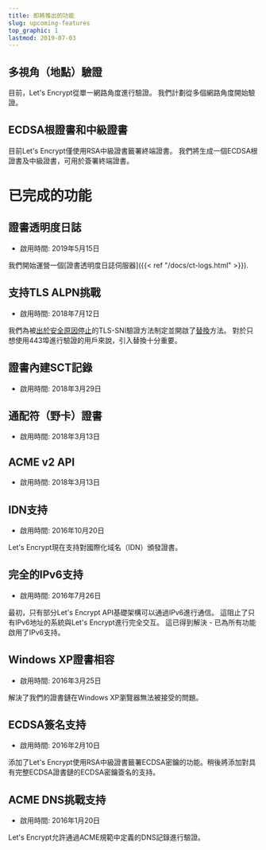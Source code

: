 ```yaml
---
title: 即將推出的功能
slug: upcoming-features
top_graphic: 1
lastmod: 2019-07-03
---
```


## 多視角（地點）驗證

目前，Let's Encrypt從單一網路角度進行驗證。 我們計劃從多個網路角度開始驗證。

## ECDSA根證書和中級證書

目前Let's Encrypt僅使用RSA中級證書籤署終端證書。 我們將生成一個ECDSA根證書及中級證書，可用於簽署終端證書。

# 已完成的功能

## 證書透明度日誌

* 啟用時間: 2019年5月15日

我們開始運營一個[證書透明度日誌伺服器]({{< ref "/docs/ct-logs.html" >}}).

## 支持TLS ALPN挑戰

* 啟用時間: 2018年7月12日

我們為被[出於安全原因停止](https://community.letsencrypt.org/t/important-what-you-need-to-know-about-tls-sni-validation-issues/50811)的TLS-SNI驗證方法制定並開啟了[替換](https://datatracker.ietf.org/doc/draft-ietf-acme-tls-alpn/)方法。 對於只想使用443埠進行驗證的用戶來說，引入替換十分重要。

## 證書內建SCT記錄

* 啟用時間: 2018年3月29日

## 通配符（野卡）證書

* 啟用時間: 2018年3月13日

## ACME v2 API

* 啟用時間: 2018年3月13日

## IDN支持

* 啟用時間: 2016年10月20日

Let's Encrypt現在支持對國際化域名（IDN）頒發證書。

## 完全的IPv6支持

* 啟用時間: 2016年7月26日

最初，只有部分Let's Encrypt API基礎架構可以通過IPv6進行通信。 這阻止了只有IPv6地址的系統與Let's Encrypt進行完全交互。 這已得到解決 - 已為所有功能啟用了IPv6支持。

## Windows XP證書相容

* 啟用時間: 2016年3月25日

解決了我們的證書鏈在Windows XP瀏覽器無法被接受的問題。

## ECDSA簽名支持

* 啟用時間: 2016年2月10日

添加了Let's Encrypt使用RSA中級證書籤署ECDSA密鑰的功能。稍後將添加對具有完整ECDSA證書鏈的ECDSA密鑰簽名的支持。

## ACME DNS挑戰支持

* 啟用時間: 2016年1月20日

Let's Encrypt允許通過ACME規範中定義的DNS記錄進行驗證。

